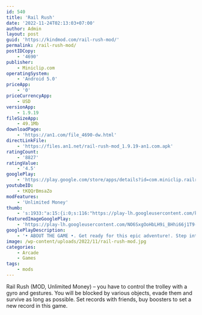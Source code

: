 ```yaml
---
id: 540
title: 'Rail Rush'
date: '2022-11-24T02:13:03+07:00'
author: Admin
layout: post
guid: 'https://kindmod.com/rail-rush-mod/'
permalink: /rail-rush-mod/
postIDCopy:
    - '4690'
publisher:
    - Miniclip.com
operatingSystem:
    - 'Android 5.0'
priceApp:
    - '0'
priceCurrencyApp:
    - USD
versionApp:
    - 1.9.19
fileSizeApp:
    - 49.1Mb
downloadPage:
    - 'https://an1.com/file_4690-dw.html'
directLinkFile:
    - 'https://files.an1.net/rail-rush-mod_1.9.19-an1.com.apk'
ratingCount:
    - '8827'
ratingValue:
    - '4.5'
googlePlay:
    - 'https://play.google.com/store/apps/details?id=com.miniclip.railrush'
youtubeID:
    - tKQQrBmsaZo
modFeatures:
    - 'Unlimited Money'
thumb:
    - 's:1933:"a:15:{i:0;s:116:"https://play-lh.googleusercontent.com/kSnsKdatyAD8lE70kHpcuGQYnAepzixdDHvdu6cGgNdi07DgRvhT-YWoVjB_JX_frjLo=w526-h296";i:1;s:116:"https://play-lh.googleusercontent.com/oun7b1l4ccRIQNrQbTtMzD3ZINYXmPu6tZOx0v-5-DiDVb0vlOXZuaV_VGEWc_jKBv0N=w526-h296";i:2;s:115:"https://play-lh.googleusercontent.com/2G9E6i8lyujj6bizADfWK-R9S38HMOY2OWY0RMfSNrCmJtDPr7dw2tmQspZjLvRuypA=w526-h296";i:3;s:114:"https://play-lh.googleusercontent.com/jWBmcrctO4AvlwKhFwBvEZj_7bHgKEYwqd4NCaisSFRXEzDmNyMYbrLpp9g03Nb_qA=w526-h296";i:4;s:114:"https://play-lh.googleusercontent.com/GjzN5w4p0eywp0JE8RBOUx9zWtT8Mr0FXAmc5m-KmVKISMnSfV1F5Tgf8g30vFxRcQ=w526-h296";i:5;s:115:"https://play-lh.googleusercontent.com/3H8s3u0oO0OUJi_tG73PNIE9RAr5ATn7Kg6pogZV8byYPQA-etDHNIWFSmrg_A86Hv4=w526-h296";i:6;s:115:"https://play-lh.googleusercontent.com/x97oVaZHmObn2fKmA4Y0Anb2MIyfHA4lo4eh8O6SAY35nsnd06QxoSjVdbuQ4_8_myg=w526-h296";i:7;s:116:"https://play-lh.googleusercontent.com/60n_T0--mRzRwD7NGoc76_AB5YTf3tiVTf1IVKYTRX1sZ9uEdA0nu689wiPPgD1xR7LU=w526-h296";i:8;s:116:"https://play-lh.googleusercontent.com/BOjxJ19xQYbs2_nN82a6s8K3wrcRZC_1ZyRtzNuU4Cxq4eGXdSLskcxMNUssL--RC7Fv=w526-h296";i:9;s:116:"https://play-lh.googleusercontent.com/hlAR5ij74ytVeDMRc5Wroe8_nPOnSuWHZdjRZGstkRkWNJpR1r31-omKagS2BcYjW2As=w526-h296";i:10;s:115:"https://play-lh.googleusercontent.com/8ttuicqhYrysYdNK8b_r0Kl3nqKVA7IyqDWburD4sZ5cP14Xig6iNp3AvZxWqmKNtHg=w526-h296";i:11;s:114:"https://play-lh.googleusercontent.com/72_cZ4_sZoOo3Hfeyeos1VxX-NsYwf6wY_fRTOyqHkVomeE6xCXbhhMuwBaUGEmh_A=w526-h296";i:12;s:115:"https://play-lh.googleusercontent.com/ykJ5o9xrP91mCPyssNVr_ycSUMnX4iArfWIJuFcWUX4Aa5c5Hgcu8Dgl-aM7v7_ALU0=w526-h296";i:13;s:114:"https://play-lh.googleusercontent.com/T6xxLLOotwLQwKi5J_rQl4lL6DJGsc_3kcwSRsABvPBGGi1jciPtzjanAzMHIRKooA=w526-h296";i:14;s:115:"https://play-lh.googleusercontent.com/sSa8pZd7sk8A6dcp6sT4QpNU6at2MMpDSgXKUr_WZJ8rB7AMnj0N5o8c_JNWmAtZn-o=w526-h296";}";'
featuredImageGooglePlay:
    - 'https://play-lh.googleusercontent.com/NO6SxgOoHbLH9i_BHhi66j1T9-J6oYeWG3pjvEkgEF-jptDwFw8CEb3ghl3J2bAuGvpQ'
googlePlayDescription:
    - '• ABOUT THE GAME •. Get ready for this epic adventure!. Step into your cart and begin this exploring frenzy! Accelerate through these insanely fast rails while tilting and swiping to avoid the obstacles.'
image: /wp-content/uploads/2022/11/rail-rush-mod.jpg
categories:
    - Arcade
    - Games
tags:
    - mods
---
```


Rail Rush (MOD, Unlimited Money) – you have to control the trolley with a gyro and gestures. You will be blocked by various objects, evade them and survive as long as possible. Set records with friends, buy boosters to set a new record in this game.